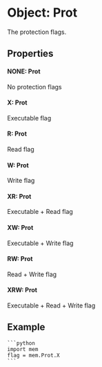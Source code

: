 # Object: Prot

The protection flags.

## Properties

#### NONE: Prot
No protection flags

#### X: Prot
Executable flag

#### R: Prot
Read flag

#### W: Prot
Write flag

#### XR: Prot
Executable + Read flag

#### XW: Prot
Executable + Write flag

#### RW: Prot
Read + Write flag

#### XRW: Prot
Executable + Read + Write flag

## Example

~~~admonish example title=""
```python
import mem
flag = mem.Prot.X
```
~~~
